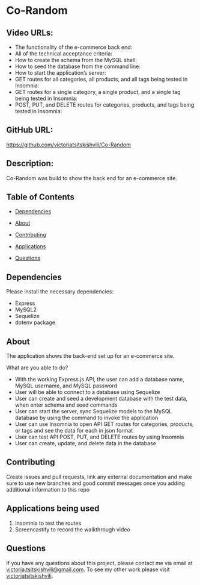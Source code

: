 # Co-Random

## Video URLs:
- The functionality of the e-commerce back end:
- All of the technical acceptance criteria:
- How to create the schema from the MySQL shell:
- How to seed the database from the command line:
- How to start the application’s server:
- GET routes for all categories, all products, and all tags being tested in Insomnia:
- GET routes for a single category, a single product, and a single tag being tested in Insomnia:
- POST, PUT, and DELETE routes for categories, products, and tags being tested in Insomnia:

## GitHub URL:
https://github.com/victoriatsitskishvili/Co-Random


## Description:
Co-Random was build to show the back end for an e-commerce site. 

## Table of Contents
 * [Dependencies](#dependencies)
  
  * [About](#about)

  * [Contributing](#contributing)
  
  * [Applications](#applications)
  
  * [Questions](#questions)
  
## Dependencies
  
  Please install the necessary dependencies:
  - Express
  - MySQL2
  - Sequelize 
  - dotenv package 
  
  ## About
  
  The application shows the back-end set up for an e-commerce site. 
  
  What are you able to do?
  - With the working Express.js API, the user can add a database name, MySQL username, and MySQL password
  - User will be able to connect to a database using Sequelize
  - User can create and seed a development database with the test data, when enter schema and seed commands 
  - User can start the server, sync Sequelize models to the MySQL database by using the command to invoke the application 
  - User can use Insomnia to open API GET routes for categories, products, or tags and see the data for each in json format 
  - User can test API POST, PUT, and DELETE routes by using Insomnia
  - User can  create, update, and delete data in the database
    
  ## Contributing
  
  Create issues and pull requests, link any external documentation and make sure to use new branches and good commit messages once you adding additional information to this repo
  
  ## Applications being used 
  
1. Insomnia to test the routes
2. Screencastify to record the walkthrough video
  
  ## Questions
  
  If you have any questions about this project, please contact me via email at victoria.tsitskishvili@gmail.com. To see my other work please visit [victoriatsitskishvili](https://github.com/victoriatsitskishvili/).
  
